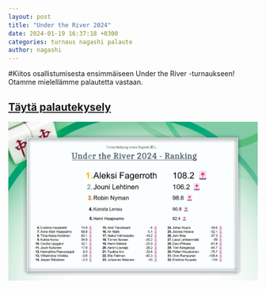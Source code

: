 ```yaml
---
layout: post
title: "Under the River 2024"
date: 2024-01-19 16:37:18 +0300
categories: turnaus nagashi palaute
author: nagashi
---
```

#Kiitos osallistumisesta ensimmäiseen Under the River -turnaukseen!  
Otamme mielellämme palautetta vastaan.  
## [Täytä palautekysely](https://forms.gle/grsYp27MX6nb1s6j7)  
![tulokset](https://github.com/nagashiturku/nagashiturku.github.io/blob/b682aaa5dfa6dd293b2f35023a5f7e9f0e25f2f3/_posts/under%20the%20river%20tulokset.png)
